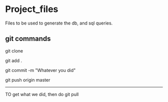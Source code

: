 # Project_files

Files to be used to generate the db, and sql queries.


git commands
---------------
git clone

git add .

git commit -m "Whatever you did"

git push origin master

---------
TO get what we did, then do git pull

